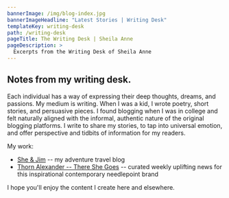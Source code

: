 ```yaml
---
bannerImage: /img/blog-index.jpg
bannerImageHeadline: "Latest Stories | Writing Desk"
templateKey: writing-desk
path: /writing-desk
pageTitle: The Writing Desk | Sheila Anne
pageDescription: >
  Excerpts from the Writing Desk of Sheila Anne
---
```


## Notes from my writing desk.

Each individual has a way of expressing their deep thoughts, dreams, and passions. My medium is writing. When I was a kid, I wrote poetry, short stories, and persuasive pieces. I found blogging when I was in college and felt naturally aligned with the informal, authentic nature of the original blogging platforms. I write to share my stories, to tap into universal emotion, and offer perspective and tidbits of information for my readers.

My work:

- [She & Jim](https://www.sheandjim.com/) -- my adventure travel blog
- [Thorn Alexander -- There She Goes](https://thornalexanderstyle.com/there-she-goes) -- curated weekly uplifting news for this inspirational contemporary needlepoint brand

I hope you'll enjoy the content I create here and elsewhere.
